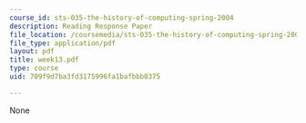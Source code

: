 ```yaml
---
course_id: sts-035-the-history-of-computing-spring-2004
description: Reading Response Paper
file_location: /coursemedia/sts-035-the-history-of-computing-spring-2004/709f9d7ba3fd3175996fa1bafbbb0375_week13.pdf
file_type: application/pdf
layout: pdf
title: week13.pdf
type: course
uid: 709f9d7ba3fd3175996fa1bafbbb0375

---
```

None